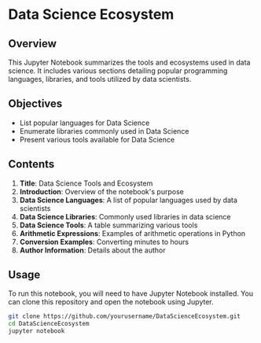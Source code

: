 # Data Science Ecosystem

## Overview
This Jupyter Notebook summarizes the tools and ecosystems used in data science. It includes various sections detailing popular programming languages, libraries, and tools utilized by data scientists.

## Objectives
- List popular languages for Data Science
- Enumerate libraries commonly used in Data Science
- Present various tools available for Data Science

## Contents
1. **Title**: Data Science Tools and Ecosystem
2. **Introduction**: Overview of the notebook's purpose
3. **Data Science Languages**: A list of popular languages used by data scientists
4. **Data Science Libraries**: Commonly used libraries in data science
5. **Data Science Tools**: A table summarizing various tools
6. **Arithmetic Expressions**: Examples of arithmetic operations in Python
7. **Conversion Examples**: Converting minutes to hours
8. **Author Information**: Details about the author

## Usage
To run this notebook, you will need to have Jupyter Notebook installed. You can clone this repository and open the notebook using Jupyter.

```bash
git clone https://github.com/yourusername/DataScienceEcosystem.git
cd DataScienceEcosystem
jupyter notebook
